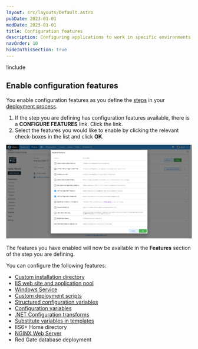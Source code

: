```yaml
---
layout: src/layouts/Default.astro
pubDate: 2023-01-01
modDate: 2023-01-01
title: Configuration features
description: Configuring applications to work in specific environments is an essential part of deploying applications with Octopus Deploy and this can include updating database connection strings and app settings.
navOrder: 10
hideInThisSection: true
---
```


!include <configuration-features>

## Enable configuration features

You enable configuration features as you define the [steps](/docs/projects/steps/) in your [deployment process](/docs/projects/deployment-process).

1. If the step you are defining has configuration features available, there is a **CONFIGURE FEATURES** link. Click the link.
1. Select the features you would like to enable by clicking the relevant check-boxes in the list and click **OK**.

![Configuration features screenshot](/docs/projects/steps/configuration-features/images/configuration-features.png "width=500")

The features you have enabled will now be available in the **Features** section of the step you are defining.

You can configure the following features:

- [Custom installation directory](/docs/projects/steps/configuration-features/custom-installation-directory)
- [IIS web site and application pool](/docs/projects/steps/configuration-features/iis-website-and-application-pool)
- [Windows Service](/docs/projects/steps/configuration-features/windows-services)
- [Custom deployment scripts](/docs/deployments/custom-scripts)
- [Structured configuration variables](/docs/projects/steps/configuration-features/structured-configuration-variables-feature)
- [Configuration variables](/docs/projects/steps/configuration-features/xml-configuration-variables-feature)
- [.NET Configuration transforms](/docs/projects/steps/configuration-features/configuration-transforms)
- [Substitute variables in templates](/docs/projects/steps/configuration-features/substitute-variables-in-templates)
- IIS6+ Home directory
- [NGINX Web Server](/docs/projects/steps/configuration-features/nginx-web-server)
- Red Gate database deployment
